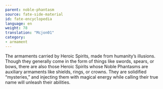 ```yaml
---
parent: noble-phantasm
source: fate-side-material
id: fate-encyclopedia
language: en
weight: 78
translation: "Mcjon01"
category:
- armament
---
```


The armaments carried by Heroic Spirits, made from humanity’s illusions.
Though they generally come in the form of things like swords, spears, or bows, there are also those Heroic Spirits whose Noble Phantasms are auxiliary armaments like shields, rings, or crowns.
They are solidified “mysteries,” and injecting them with magical energy while calling their true name will unleash their abilities.
